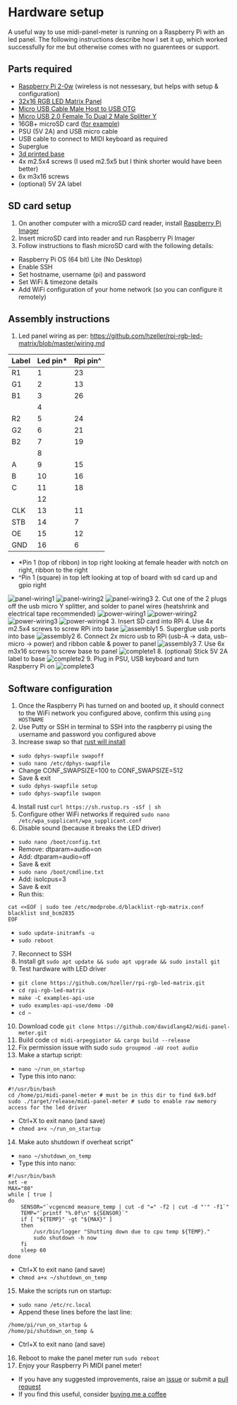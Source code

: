 # Hardware setup
A useful way to use midi-panel-meter is running on a Raspberry Pi with an led panel.
The following instructions describe how I set it up, which worked successfully for me but otherwise comes with no guarentees or support.

## Parts required
- [Raspberry Pi 2-0w](https://core-electronics.com.au/raspberry-pi-zero-2-w-wireless.html) (wireless is not nessesary, but helps with setup & configuration)
- [32x16 RGB LED Matrix Panel](https://core-electronics.com.au/32x16-rgb-led-matrix-panel-6mm-pitch.html)
- [Micro USB Cable Male Host to USB OTG](https://www.ebay.com.au/itm/292254916725)
- [Micro USB 2.0 Female To Dual 2 Male Splitter Y](https://www.ebay.com.au/itm/384792640528)
- 16GB+ microSD card ([for example](https://www.jaycar.com.au/32gb-micro-sdxc-class-10-reads-90mb-s-writes-30mb-s/p/XC5016))
- PSU (5V 2A) and USB micro cable
- USB cable to connect to MIDI keyboard as required
- Superglue
- [3d printed base](Pi-meter_base_v4.stl)
- 4x m2.5x4 screws (I used m2.5x5 but I think shorter would have been better)
- 6x m3x16 screws
- (optional) 5V 2A label

## SD card setup
1. On another computer with a microSD card reader, install [Raspberry Pi Imager](https://www.raspberrypi.com/software/)
2. Insert microSD card into reader and run Raspberry Pi Imager
3. Follow instructions to flash microSD card with the following details:
- Raspberry Pi OS (64 bit) Lite (No Desktop)
- Enable SSH
- Set hostname, username (pi) and password
- Set WiFi & timezone details
- Add WiFi configuration of your home network (so you can configure it remotely)

## Assembly instructions
1. Led panel wiring as per: https://github.com/hzeller/rpi-rgb-led-matrix/blob/master/wiring.md

| Label | Led pin* | Rpi pin^ |
|-------|---------|---------|
| R1    | 1       | 23      |
| G1    | 2       | 13      |
| B1    | 3       | 26      |
|       | 4       |         |
| R2    | 5       | 24      |
| G2    | 6       | 21      |
| B2    | 7       | 19      |
|       | 8       |         |
| A     | 9       | 15      |
| B     | 10      | 16      |
| C     | 11      | 18      |
|       | 12      |         |
| CLK   | 13      | 11      |
| STB   | 14      | 7       |
| OE    | 15      | 12      |
| GND   | 16      | 6       |

- *Pin 1 (top of ribbon) in top right looking at female header with notch on right, ribbon to the right
- ^Pin 1 (square) in top left looking at top of board with sd card up and gpio right

![panel-wiring1](panel-wiring1.jpg)
![panel-wiring2](panel-wiring2.jpg)
![panel-wiring3](panel-wiring3.jpg)
2. Cut one of the 2 plugs off the usb micro Y splitter, and solder to panel wires (heatshrink and electrical tape recommended)
![power-wiring1](power-wiring1.jpg)
![power-wiring2](power-wiring2.jpg)
![power-wiring3](power-wiring3.jpg)
![power-wiring4](power-wiring4.jpg)
3. Insert SD card into RPi
4. Use 4x m2.5x4 screws to screw RPi into base
![assembly1](assembly1.jpg)
5. Superglue usb ports into base
![assembly2](assembly2.jpg)
6. Connect 2x micro usb to RPi (usb-A -> data, usb-micro -> power) and ribbon cable & power to panel
![assembly3](assembly3.jpg)
7. Use 6x m3x16 screws to screw base to panel
![complete1](complete1.jpg)
8. (optional) Stick 5V 2A label to base
![complete2](complete2.jpg)
9. Plug in PSU, USB keyboard and turn Raspberry Pi on
![complete3](complete3.jpg)

## Software configuration
1. Once the Raspberry Pi has turned on and booted up, it should connect to the WiFi network you configured above, confirm this using `ping HOSTNAME`
2. Use Putty or SSH in terminal to SSH into the raspberry pi using the username and password you configured above
3. Increase swap so that [rust will install](https://gist.github.com/tstellanova/0a6d8a70acc58a0d5be13ebaa7c935d4?permalink_comment_id=4647130#gistcomment-4647130)
- `sudo dphys-swapfile swapoff`
- `sudo nano /etc/dphys-swapfile`
- Change CONF_SWAPSIZE=100 to CONF_SWAPSIZE=512
- Save & exit
- `sudo dphys-swapfile setup`
- `sudo dphys-swapfile swapon`
4. Install rust `curl https://sh.rustup.rs -sSf | sh`
5. Configure other WiFi networks if required `sudo nano /etc/wpa_supplicant/wpa_supplicant.conf`
6. Disable sound (because it breaks the LED driver)
- `sudo nano /boot/config.txt`
- Remove: dtparam=audio=on
- Add: dtparam=audio=off
- Save & exit
- `sudo nano /boot/cmdline.txt`
- Add:  isolcpus=3
- Save & exit
- Run this:
```
cat <<EOF | sudo tee /etc/modprobe.d/blacklist-rgb-matrix.conf
blacklist snd_bcm2835
EOF
```
- `sudo update-initramfs -u`
- `sudo reboot`
7. Reconnect to SSH
8. Install git `sudo apt update && sudo apt upgrade && sudo install git`
9. Test hardware with LED driver
- `git clone https://github.com/hzeller/rpi-rgb-led-matrix.git`
- `cd rpi-rgb-led-matrix`
- `make -C examples-api-use`
- `sudo examples-api-use/demo -D0`
- `cd ~`
10. Download code `git clone https://github.com/davidlang42/midi-panel-meter.git`
11. Build code `cd midi-arpeggiator && cargo build --release`
12. Fix permission issue with sudo `sudo groupmod -aU root audio`
13. Make a startup script:
- `nano ~/run_on_startup`
- Type this into nano:
```
#!/usr/bin/bash
cd /home/pi/midi-panel-meter # must be in this dir to find 6x9.bdf
sudo ./target/release/midi-panel-meter # sudo to enable raw memory access for the led driver
```
- Ctrl+X to exit nano (and save)
- `chmod a+x ~/run_on_startup`
14. Make auto shutdown if overheat script"
- `nano ~/shutdown_on_temp`
- Type this into nano:
```
#!/usr/bin/bash
set -e
MAX="80"
while [ true ]
do
    SENSOR="`vcgencmd measure_temp | cut -d "=" -f2 | cut -d "'" -f1`"
    TEMP="`printf "%.0f\n" ${SENSOR}`"
    if [ "${TEMP}" -gt "${MAX}" ]
    then
        /usr/bin/logger "Shutting down due to cpu temp ${TEMP}."
        sudo shutdown -h now
    fi
    sleep 60
done
```
- Ctrl+X to exit nano (and save)
- `chmod a+x ~/shutdown_on_temp`
15. Make the scripts run on startup:
- `sudo nano /etc/rc.local`
- Append these lines before the last line:
```
/home/pi/run_on_startup &
/home/pi/shutdown_on_temp &
```
- Ctrl+X to exit nano (and save)
16. Reboot to make the panel meter run `sudo reboot`
17. Enjoy your Raspberry Pi MIDI panel meter!
- If you have any suggested improvements, raise an [issue](https://github.com/davidlang42/midi-panel-meter/issues) or submit a [pull request](https://github.com/davidlang42/midi-panel-meter/pulls)
- If you find this useful, consider [buying me a coffee](https://ko-fi.com/davidlang42)
